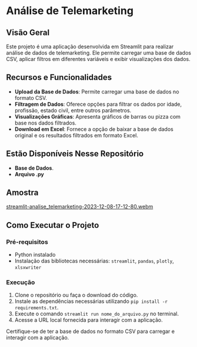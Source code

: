 # Análise de Telemarketing

## Visão Geral

Este projeto é uma aplicação desenvolvida em Streamlit para realizar análise de dados de telemarketing. Ele permite carregar uma base de dados CSV, aplicar filtros em diferentes variáveis e exibir visualizações dos dados.

## Recursos e Funcionalidades

- **Upload da Base de Dados**: Permite carregar uma base de dados no formato CSV.
- **Filtragem de Dados**: Oferece opções para filtrar os dados por idade, profissão, estado civil, entre outros parâmetros.
- **Visualizações Gráficas**: Apresenta gráficos de barras ou pizza com base nos dados filtrados.
- **Download em Excel**: Fornece a opção de baixar a base de dados original e os resultados filtrados em formato Excel.

## Estão Disponíveis Nesse Repositório

- **Base de Dados**.
- **Arquivo .py**

## Amostra
[streamlit-analise_telemarketing-2023-12-08-17-12-80.webm](https://github.com/AdiltonCarvalho/Analise_de_telemarketing/assets/141254502/f3bf9bba-de8e-4d2c-bec1-e3f562b5a7fb)

## Como Executar o Projeto

### Pré-requisitos

- Python instalado
- Instalação das bibliotecas necessárias: `streamlit`, `pandas`, `plotly`, `xlsxwriter`

### Execução

1. Clone o repositório ou faça o download do código.
2. Instale as dependências necessárias utilizando `pip install -r requirements.txt`.
3. Execute o comando `streamlit run nome_do_arquivo.py` no terminal.
4. Acesse a URL local fornecida para interagir com a aplicação.

Certifique-se de ter a base de dados no formato CSV para carregar e interagir com a aplicação.
